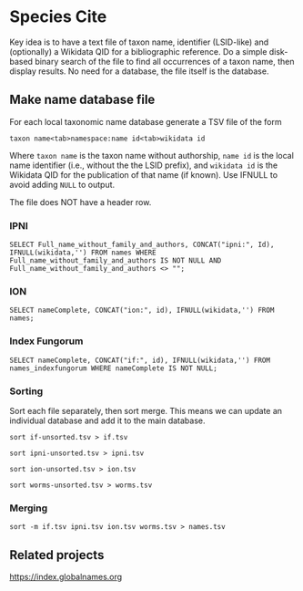 # Species Cite

Key idea is to have a text file of taxon name, identifier (LSID-like) and (optionally) a Wikidata QID for a bibliographic reference. Do a simple disk-based binary search of the file to find all occurrences of a taxon name, then display results. No need for a database, the file itself is the database.

## Make name database file

For each local taxonomic name database generate a TSV file of the form
```
taxon name<tab>namespace:name id<tab>wikidata id
```
Where `taxon name` is the taxon name without authorship, `name id` is the local name identifier (i.e., without the the LSID prefix), and `wikidata id` is the Wikidata QID for the publication of that name (if known). Use IFNULL to avoid adding `NULL` to output.

The file does NOT have a header row.


### IPNI

```
SELECT Full_name_without_family_and_authors, CONCAT("ipni:", Id), IFNULL(wikidata,'') FROM names WHERE Full_name_without_family_and_authors IS NOT NULL AND Full_name_without_family_and_authors <> "";
```

### ION

```
SELECT nameComplete, CONCAT("ion:", id), IFNULL(wikidata,'') FROM names;
```

### Index Fungorum

```
SELECT nameComplete, CONCAT("if:", id), IFNULL(wikidata,'') FROM names_indexfungorum WHERE nameComplete IS NOT NULL;
```

### Sorting

Sort each file separately, then sort merge. This means we can update an individual database and add it to the main database.

```
sort if-unsorted.tsv > if.tsv
``` 

```
sort ipni-unsorted.tsv > ipni.tsv
``` 

```
sort ion-unsorted.tsv > ion.tsv
``` 

```
sort worms-unsorted.tsv > worms.tsv
``` 

### Merging

```
sort -m if.tsv ipni.tsv ion.tsv worms.tsv > names.tsv
``` 


## Related projects

https://index.globalnames.org

